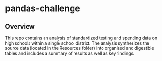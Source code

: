 # pandas-challenge

## Overview

This repo contains an analysis of standardized testing and spending data on high schools within a single school district. The analysis synthesizes the source data (located in the Resources folder) into organized and digestible tables and includes a summary of results as well as key findings.

